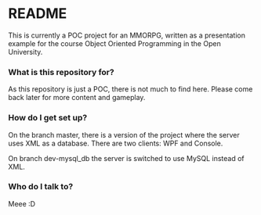 # README #

This is currently a POC project for an MMORPG, written as a presentation example for the course Object Oriented Programming in the Open University.

### What is this repository for? ###

As this repository is just a POC, there is not much to find here.
Please come back later for more content and gameplay.

### How do I get set up? ###

On the branch master, there is a version of the project where the server uses XML as a database.
There are two clients: WPF and Console.

On branch dev-mysql_db the server is switched to use MySQL instead of XML.

### Who do I talk to? ###

Meee :D